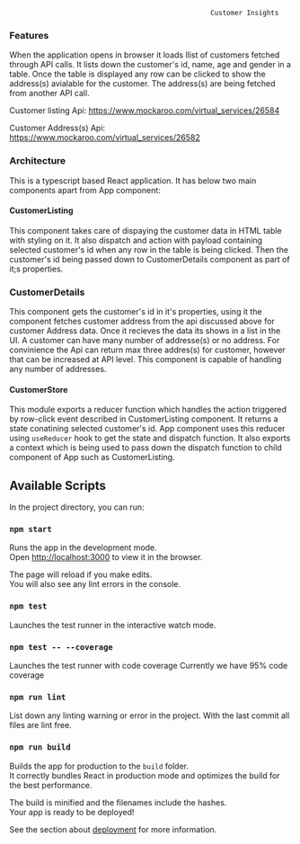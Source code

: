                                                       Customer Insights

### Features
When the application opens in browser it loads llist of customers fetched through API calls. It lists down the customer's id, name, age and gender in a table. Once the table is displayed any row can be clicked to show the address(s) avialable for the customer. The address(s) are being fetched from another API call.

Customer listing Api: https://www.mockaroo.com/virtual_services/26584

Customer Address(s) Api: https://www.mockaroo.com/virtual_services/26582

### Architecture

This is a typescript based React application. It has below two main components apart from App component:

#### CustomerListing

This component takes care of dispaying the customer data in HTML table with styling on it. It also dispatch and action with payload containing selected customer's id when any row in the table is being clicked. Then the customer's id being passed down to CustomerDetails component as part of it;s properties.

### CustomerDetails

This component gets the customer's id in it's properties, using it the component fetches customer address from the api discussed above for customer Address data. Once it recieves the data its shows in a list in the UI. A customer can have many number of addresse(s) or no address. For convinience the Api can return max three addres(s) for customer, however that can be increased at API level. This component is capable of handling any number of addresses.

#### CustomerStore

This module exports a reducer function which handles the action triggered by row-click event described in CustomerListing component. It returns a state conatining selected customer's id. App component uses this reducer using `useReducer` hook to get the state and dispatch function. It also exports a context which is being used to pass down the dispatch function to child component of App such as CustomerListing.


## Available Scripts

In the project directory, you can run:

### `npm start`

Runs the app in the development mode.<br />
Open [http://localhost:3000](http://localhost:3000) to view it in the browser.

The page will reload if you make edits.<br />
You will also see any lint errors in the console.

### `npm test`

Launches the test runner in the interactive watch mode.<br />

### `npm test -- --coverage`

Launches the test runner with code coverage
Currently we have 95% code coverage

### `npm run lint`

List down any linting warning or error in the project.
With the last commit all files are lint free.

### `npm run build`

Builds the app for production to the `build` folder.<br />
It correctly bundles React in production mode and optimizes the build for the best performance.

The build is minified and the filenames include the hashes.<br />
Your app is ready to be deployed!

See the section about [deployment](https://facebook.github.io/create-react-app/docs/deployment) for more information.

